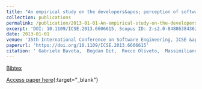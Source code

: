 ```yaml
---
title: "An empirical study on the developers&apos; perception of software coupling"
collection: publications
permalink: /publication/2013-01-01-An-empirical-study-on-the-developers-perception-of-software-coupling
excerpt: 'DOI: 10.1109/ICSE.2013.6606615, Scopus ID: 2-s2.0-84886384362, Cited by: 68'
date: 2013-01-01
venue: '35th International Conference on Software Engineering, ICSE &apos;13, San Francisco, CA, USA, May 18-26, 2013'
paperurl: 'https://doi.org/10.1109/ICSE.2013.6606615'
citation: ' Gabriele Bavota,  Bogdan Dit,  Rocco Oliveto,  Massimiliano Di Penta,  Denys Poshyvanyk,  Andrea De Lucia, &quot;An empirical study on the developers&amp;apos; perception of software coupling.&quot; 35th International Conference on Software Engineering, ICSE &amp;apos;13, San Francisco, CA, USA, May 18-26, 2013, 2013.'
---
```

[Bibtex](https://dblp.org/rec/bib/conf/icse/BavotaDOPPL13)

[Access paper here](https://doi.org/10.1109/ICSE.2013.6606615){:target="_blank"}
